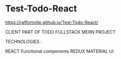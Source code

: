 # Test-Todo-React
https://raffortville.github.io/Test-Todo-React/


CLIENT PART OF TODO FULLSTACK MERN PROJECT

TECHNOLOGIES :

REACT Functional components
REDUX
MATERIAL UI

